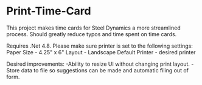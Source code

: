 # Print-Time-Card

This project makes time cards for Steel Dynamics a more streamlined process. Should greatly reduce typos and time spent on time cards.

Requires .Net 4.8. Please make sure printer is set to the following settings:
Paper Size - 4.25" x 6"
Layout - Landscape
Default Printer - desired printer

Desired improvements:
-Ability to resize UI without changing print layout.
-Store data to file so suggestions can be made and automatic filing out of form.
